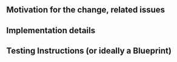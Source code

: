 ## Motivation for the change, related issues

## Implementation details

## Testing Instructions (or ideally a Blueprint)
